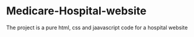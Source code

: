 # Medicare-Hospital-website
The project is a pure html, css and jaavascript code for a hospital website
